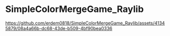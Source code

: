 # SimpleColorMergeGame_Raylib



https://github.com/erdem0818/SimpleColorMergeGame_Raylib/assets/41345879/08a4a66b-dc68-43de-b509-4bf90bea0336

